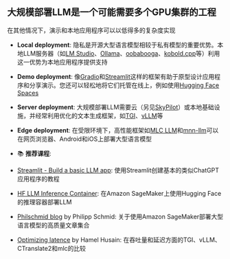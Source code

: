 ## 大规模部署LLM是一个可能需要多个GPU集群的工程
在其他情况下，演示和本地应用程序可以以低得多的复杂度实现

* **Local deployment**: 隐私是开源大型语言模型相较于私有模型的重要优势。本地LLM服务器（如[LM Studio](https://lmstudio.ai/)、[Ollama](https://ollama.ai/)、[oobabooga](https://github.com/oobabooga/text-generation-webui)、[kobold.cpp](https://github.com/LostRuins/koboldcpp)等）利用这一优势为本地应用程序提供支持 
* **Demo deployment**: 像[Gradio](https://www.gradio.app/)和[Streamlit](https://docs.streamlit.io/)这样的框架有助于原型设计应用程序和分享演示。您还可以轻松地将它们托管在线上，例如使用[Hugging Face Spaces](https://huggingface.co/spaces)
* **Server deployment**: 大规模部署LLM需要云（另见[SkyPilot](https://skypilot.readthedocs.io/en/latest/)）或本地基础设施，并经常利用优化的文本生成框架，如[TGI](https://github.com/huggingface/text-generation-inference)、[vLLM](https://github.com/vllm-project/vllm/tree/main)等
* **Edge deployment**: 在受限环境下，高性能框架如[MLC LLM](https://github.com/mlc-ai/mlc-llm)和[mnn-llm](https://github.com/wangzhaode/mnn-llm/blob/master/README_en.md)可以在网页浏览器、Android和iOS上部署大型语言模型

* 📚 **推荐课程**:
* [Streamlit - Build a basic LLM app](https://docs.streamlit.io/knowledge-base/tutorials/build-conversational-apps): 使用Streamlit创建基本的类似ChatGPT应用程序的教程
* [HF LLM Inference Container](https://huggingface.co/blog/sagemaker-huggingface-llm): 在Amazon SageMaker上使用Hugging Face的推理容器部署LLM
* [Philschmid blog](https://www.philschmid.de/) by Philipp Schmid: 关于使用Amazon SageMaker部署大型语言模型的高质量文章集合
* [Optimizing latence](https://hamel.dev/notes/llm/inference/03_inference.html) by Hamel Husain: 在吞吐量和延迟方面的TGI、vLLM、CTranslate2和mlc的比较




